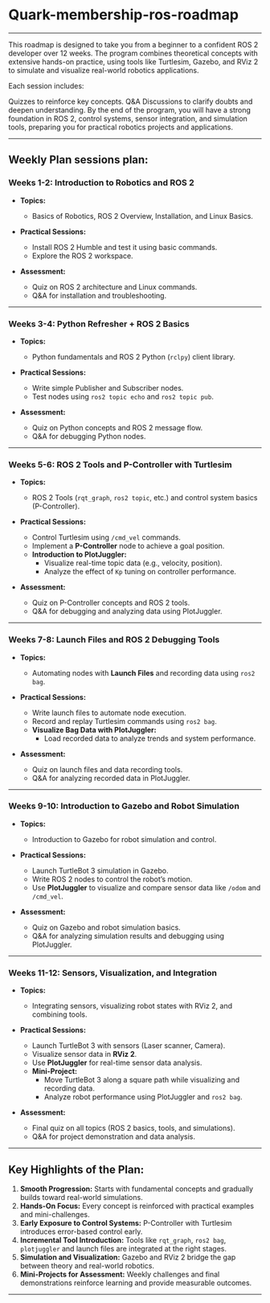 # Quark-membership-ros-roadmap
--- 

This roadmap is designed to take you from a beginner to a confident ROS 2 developer over 12 weeks. The program combines theoretical concepts with extensive hands-on practice, using tools like Turtlesim, Gazebo, and RViz 2 to simulate and visualize real-world robotics applications.

Each session includes:

Quizzes to reinforce key concepts.
Q&A Discussions to clarify doubts and deepen understanding.
By the end of the program, you will have a strong foundation in ROS 2, control systems, sensor integration, and simulation tools, preparing you for practical robotics projects and applications.

---

## **Weekly Plan sessions plan:**


### **Weeks 1-2: Introduction to Robotics and ROS 2**  
- **Topics:**  
  - Basics of Robotics, ROS 2 Overview, Installation, and Linux Basics.  

- **Practical Sessions:**  
  - Install ROS 2 Humble and test it using basic commands.  
  - Explore the ROS 2 workspace.  

- **Assessment:**  
  - Quiz on ROS 2 architecture and Linux commands.  
  - Q&A for installation and troubleshooting.  

---

### **Weeks 3-4: Python Refresher + ROS 2 Basics**  
- **Topics:**  
  - Python fundamentals and ROS 2 Python (`rclpy`) client library.  

- **Practical Sessions:**  
  - Write simple Publisher and Subscriber nodes.  
  - Test nodes using `ros2 topic echo` and `ros2 topic pub`.  

- **Assessment:**  
  - Quiz on Python concepts and ROS 2 message flow.  
  - Q&A for debugging Python nodes.  

---

### **Weeks 5-6: ROS 2 Tools and P-Controller with Turtlesim**  
- **Topics:**  
  - ROS 2 Tools (`rqt_graph`, `ros2 topic`, etc.) and control system basics (P-Controller).  

- **Practical Sessions:**  
  - Control Turtlesim using `/cmd_vel` commands.  
  - Implement a **P-Controller** node to achieve a goal position.  
  - **Introduction to PlotJuggler:**  
    - Visualize real-time topic data (e.g., velocity, position).  
    - Analyze the effect of `Kp` tuning on controller performance.  

- **Assessment:**  
  - Quiz on P-Controller concepts and ROS 2 tools.  
  - Q&A for debugging and analyzing data using PlotJuggler.  

---

### **Weeks 7-8: Launch Files and ROS 2 Debugging Tools**  
- **Topics:**  
  - Automating nodes with **Launch Files** and recording data using `ros2 bag`.  

- **Practical Sessions:**  
  - Write launch files to automate node execution.  
  - Record and replay Turtlesim commands using `ros2 bag`.  
  - **Visualize Bag Data with PlotJuggler:**  
    - Load recorded data to analyze trends and system performance.  

- **Assessment:**  
  - Quiz on launch files and data recording tools.  
  - Q&A for analyzing recorded data in PlotJuggler.  

---

### **Weeks 9-10: Introduction to Gazebo and Robot Simulation**  
- **Topics:**  
  - Introduction to Gazebo for robot simulation and control.  

- **Practical Sessions:**  
  - Launch TurtleBot 3 simulation in Gazebo.  
  - Write ROS 2 nodes to control the robot’s motion.  
  - Use **PlotJuggler** to visualize and compare sensor data like `/odom` and `/cmd_vel`.  

- **Assessment:**  
  - Quiz on Gazebo and robot simulation basics.  
  - Q&A for analyzing simulation results and debugging using PlotJuggler.  

---

### **Weeks 11-12: Sensors, Visualization, and Integration**  
- **Topics:**  
  - Integrating sensors, visualizing robot states with RViz 2, and combining tools.  

- **Practical Sessions:**  
  - Launch TurtleBot 3 with sensors (Laser scanner, Camera).  
  - Visualize sensor data in **RViz 2**.  
  - Use **PlotJuggler** for real-time sensor data analysis.  
  - **Mini-Project:**  
    - Move TurtleBot 3 along a square path while visualizing and recording data.  
    - Analyze robot performance using PlotJuggler and `ros2 bag`.  

- **Assessment:**  
  - Final quiz on all topics (ROS 2 basics, tools, and simulations).  
  - Q&A for project demonstration and data analysis.  

---


## **Key Highlights of the Plan:**  
1. **Smooth Progression:** Starts with fundamental concepts and gradually builds toward real-world simulations.  
2. **Hands-On Focus:** Every concept is reinforced with practical examples and mini-challenges.  
3. **Early Exposure to Control Systems:** P-Controller with Turtlesim introduces error-based control early.  
4. **Incremental Tool Introduction:** Tools like `rqt_graph`, `ros2 bag`, `plotjuggler` and launch files are integrated at the right stages.  
5. **Simulation and Visualization:** Gazebo and RViz 2 bridge the gap between theory and real-world robotics.  
6. **Mini-Projects for Assessment:** Weekly challenges and final demonstrations reinforce learning and provide measurable outcomes.  

---
